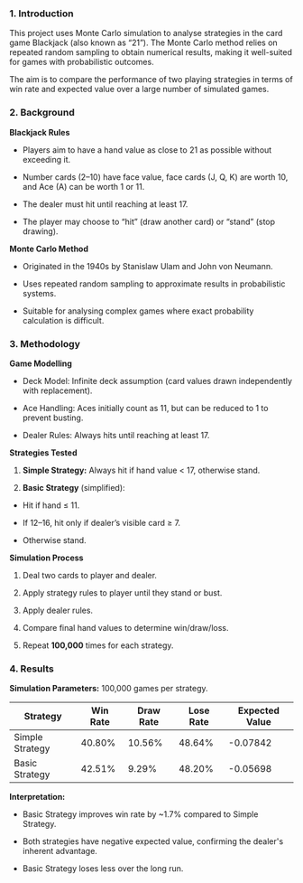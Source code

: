 ### 1. Introduction

This project uses Monte Carlo simulation to analyse strategies in the card game Blackjack (also known as “21”). The Monte Carlo method relies on repeated random sampling to obtain numerical results, making it well-suited for games with probabilistic outcomes.

The aim is to compare the performance of two playing strategies in terms of win rate and expected value over a large number of simulated games.

### 2. Background

**Blackjack Rules**

- Players aim to have a hand value as close to 21 as possible without exceeding it.

- Number cards (2–10) have face value, face cards (J, Q, K) are worth 10, and Ace (A) can be worth 1 or 11.

- The dealer must hit until reaching at least 17.

- The player may choose to “hit” (draw another card) or “stand” (stop drawing).

**Monte Carlo Method**

- Originated in the 1940s by Stanislaw Ulam and John von Neumann.

- Uses repeated random sampling to approximate results in probabilistic systems.

- Suitable for analysing complex games where exact probability calculation is difficult.

### 3. Methodology

**Game Modelling**

- Deck Model: Infinite deck assumption (card values drawn independently with replacement).

- Ace Handling: Aces initially count as 11, but can be reduced to 1 to prevent busting.

- Dealer Rules: Always hits until reaching at least 17.

**Strategies Tested**

1. **Simple Strategy:** Always hit if hand value < 17, otherwise stand.

2. **Basic Strategy** (simplified):

- Hit if hand ≤ 11.

- If 12–16, hit only if dealer’s visible card ≥ 7.

- Otherwise stand.

**Simulation Process**

1. Deal two cards to player and dealer.

2. Apply strategy rules to player until they stand or bust.

3. Apply dealer rules.

4. Compare final hand values to determine win/draw/loss.

5. Repeat **100,000** times for each strategy.

### 4. Results

**Simulation Parameters:** 100,000 games per strategy.

| Strategy        | Win Rate | Draw Rate | Lose Rate | Expected Value |
| --------------- | -------- | --------- | --------- | -------------- |
| Simple Strategy | 40.80%   | 10.56%    | 48.64%    | -0.07842       |
| Basic Strategy  | 42.51%   | 9.29%     | 48.20%    | -0.05698       |

**Interpretation:**

- Basic Strategy improves win rate by ~1.7% compared to Simple Strategy.

- Both strategies have negative expected value, confirming the dealer's inherent advantage.

- Basic Strategy loses less over the long run.








